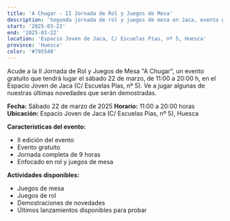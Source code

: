 ```yaml
---
title: 'A Chugar - II Jornada de Rol y Juegos de Mesa'
description: 'Segunda jornada de rol y juegos de mesa en Jaca, evento gratuito en el Espacio Joven.'
start: '2025-03-22'
end: '2025-03-22'
location: 'Espacio Joven de Jaca, C/ Escuelas Pías, nº 5, Huesca'
province: 'Huesca'
color: '#795548'
---
```


Acude a la II Jornada de Rol y Juegos de Mesa "A Chugar", un evento gratuito que tendrá lugar el sábado 22 de marzo, de 11:00 a 20:00 h, en el Espacio Joven de Jaca (C/ Escuelas Pías, nº 5). Ve a jugar algunas de nuestras últimas novedades que serán demostradas.

**Fecha:** Sábado 22 de marzo de 2025
**Horario:** 11:00 a 20:00 horas
**Ubicación:** Espacio Joven de Jaca (C/ Escuelas Pías, nº 5), Huesca

**Características del evento:**
- II edición del evento
- Evento gratuito
- Jornada completa de 9 horas
- Enfocado en rol y juegos de mesa

**Actividades disponibles:**
- Juegos de mesa
- Juegos de rol
- Demostraciones de novedades
- Últimos lanzamientos disponibles para probar
